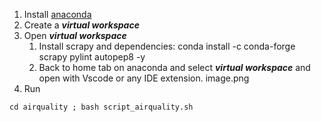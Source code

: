 1. Install [anaconda](https://www.anaconda.com/)
2. Create a ***virtual workspace***
3. Open ***virtual workspace***
    1. Install scrapy and dependencies: conda install -c conda-forge scrapy pylint autopep8 -y
    2. Back to home tab on anaconda and select ***virtual workspace*** and open with Vscode or any IDE extension.
    image.png
4. Run 
```
cd airquality ; bash script_airquality.sh
```